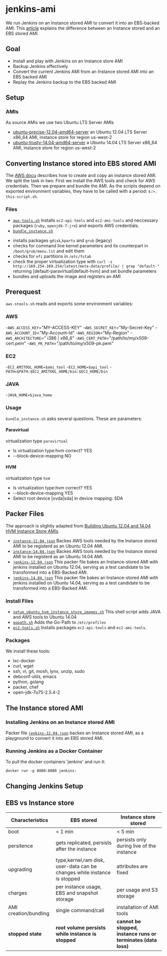 # jenkins-ami
We run Jenkins on an Instance stored AMI to convert it into an
EBS-backed AMI.
This [article](http://docs.aws.amazon.com/AWSEC2/latest/UserGuide/ComponentsAMIs.html) explains the difference
between an Instance stored and an EBS stored AMI. 

## Goal
+ Install and play with Jenkins on an Instance store AMI
+ Backup Jenkins effectively
+ Convert the current Jenkins AMI from an Instance stored AMI into an EBS backed AMI
+ Replay the Jenkins backup to the EBS backed AMI

## Setup

### AMIs
As source AMIs we use two Ubuntu LTS Server AMIs
 + [ubuntu-precise-12.04-amd64-server](http://thecloudmarket.com/image/ami-a7785897--ubuntu-images-hvm-instance-ubuntu-precise-12-04-amd64-server-20150227) an Ubuntu 12.04 LTS Server x86_64 AMI, instance store for region us-west-2 
 + [ubuntu-trusty-14.04-amd64-server](http://thecloudmarket.com/image/ami-29ebb519--ubuntu-images-hvm-ssd-ubuntu-trusty-14-04-amd64-server-20150123) a Ubuntu 14.04 LTS Server x86_64 AMI, instance store for region us-west-2 

## Converting Instance stored into EBS stored AMI
The [AWS docu]( http://docs.aws.amazon.com/AWSEC2/latest/UserGuide/creating-an-ami-instance-store.htm) 
describes how to create and copy an instance stored AMI. We split the
task in two: First we install the AWS tools and check for AWS
credentials. Then we prepare and bundle the AMI. As the scripts depend on
exported environment variables, they have to be called with a period: `$:>. this-script.sh`.
### Files
 + [`aws-tools.sh`](aws-tools.sh) Installs `ec2-api-tools` and `ec2-ami-tools` and neccessary packages (`ruby`, `openjdk-7-jre`) and exports AWS credentials.
 + [`bundle_instance.sh`](bundle_instance.sh)
 - installs packages `gdisk`,`kpartx` and `grub` (legacy)
 - checks for command line kernel parameters and its counterpart in
`/boot/grub/menu.lst` and edit them
 - checks for `efi` partitions in `/etc/fstab`
 - check the proper virtualization type with `curl -s http://169.254.169.254/latest/meta-data/profile/ | grep "default-"` returning [default-paravirtual|default-hvm] and set bundle parameters
 - bundles and uploads the image and registers an AMI

## Prerequest
`aws-stools.sh` reads and exports some environment variables:
### AWS
-`AWS_ACCESS_KEY`="MY-ACCESS-KEY"
-`AWS_SECRET_KEY`="My-Secret-Key"
-`AWS_ACCOUNT_ID`="My-Account-Id"
-`AWS_REGION`="My-Region"
-`AWS_ARCHITECTURE`=" i386 | x86_6"
-`AWS_CERT_PATH`="/path/to/my/x509-cert.pem"
-`AWS_PK_PATH`="/path/to/my/x509-pk.pem"

### EC2
-`EC2_AMITOOL_HOME=$ami_tool`
-`EC2_HOME=$api_tool`
-`PATH=$PATH:$EC2_AMITOOL_HOME/bin:$EC2_HOME/bin`

### JAVA
-`JAVA_HOME=$java_home`

### Usage
`bundle_instance.sh` asks several questions. These are parameters:
#### Paravirtual
virtualization type `paravirtual`
* Is virtualization type:hvm correct? YES
* --block-device-mapping NO
#### HVM
virtualization type `hvm`
* Is virtualization type:hvm correct? YES
* --block-device-mapping YES
* Select root device [xvda|sda] in device mapping: SDA

## Packer Files
The approach is slightly adapted from [Building Ubuntu 12.04 and 14.04 HVM Instance Store AMIs](https://github.com/Lumida/packer/wiki/Building-Ubuntu-12.04-and-14.04-HVM-Instance-Store-AMIs).
 + [`instance-12.04.json`](instance-12.04.json)  Backes AWS tools needed by the Instance stored AMI to be registerd as an Ubuntu 12.04 AMI.
 + [`instance-14.04.json`](instance-14.04.json)  Backes AWS tools needed by the Instance stored AMI to be registerd as an Ubuntu 14.04 AMI.
 + [`jenkins-12.04.json`](jenkins-12.04.json) This packer file bakes an Instance-stored AMI with jenkins installed on Ubuntu 12.04, serving as a test candidate to be transformed into a EBS-Backed AMI.
 + [`jenkins-14.04.json`](jenkins-14.04.json) This packer file bakes an Instance-stored AMI with jenkins installed on Ubuntu 14.04, serving as a test candidate to be transformed into a EBS-Backed AMI.

### Install Files
 + [`setup_ubuntu_hvm_instance_store_images.sh`](setup_ubuntu_hvm_instance_store_images.sh) This shell script adds JAVA and AWS tools to Ubuntu 14.04
 + [`gopath.sh`](gopath.sh) Adds the Go-Path to `/etc/profiles`
 + [`ec2-tools.sh`](ec2-tools.sh) Installs packages `ec2-api-tools` and `ec2-ami-tools`.

### Packages
We install these tools:
 + lxc-docker
 + curl, wget
 + ssh, vi, git, mosh, lynx, unzip, sudo
 + debconf-utils, emacs
 + python, golang
 + packer, chef
 + open-jdk-7u75-2.5.4-2 

## The Instance stored AMI

### Installing Jenkins on an Instance stored AMI
Packer file [`jenkins-12.04.json`](jenkins-12.04.json) backes an Instance stored AMI, as a playground to convert it into an EBS stored AMI.


### Running Jenkins as a Docker Container
To pull the docker containers 'jenkins' and run it:
```
docker run -p 8080:8080 jenkins:
```

## Changing Jenkins Setup

## EBS vs Instance store
| Characteristics | EBS stored | Instance store stored |
|---|---|---|
|boot  | < 1 min  | < 5 min   |
|persitence  | gets replicated, persists after the instance  | persists only during live of the instance  |
|upgrading  | type,kernel,ram disk, user-data can be changes while instance is stopped  | attributes are fixed   |
|charges  | per instance usage, EBS and snapshot storage | per usage and S3 storage   |
|AMI creation/bundling  | single command/call  | installation of AMI tools  |
|**stopped state**  | **root volume persists while instance is stopped** |  **cannot be stopped, instance runs or terminates (data loss)**  |

